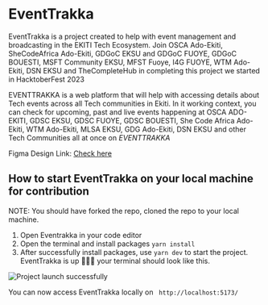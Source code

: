 # EventTrakka
EventTrakka is a project created to help with event management and broadcasting in the EKITI Tech Ecosystem. Join OSCA Ado-Ekiti, SheCodeAfrica Ado-Ekiti, GDGoC EKSU and GDGoC FUOYE, GDGoC BOUESTI, MSFT Community EKSU, MFST Fuoye, I4G FUOYE, WTM Ado-Ekiti, DSN EKSU and TheCompleteHub in completing this project we started in HacktoberFest 2023

EVENTTRAKKA is a web platform that will help with accessing details about Tech events across all Tech communities in Ekiti. In it working context, you can check for upcoming, past and live events happening at OSCA ADO-EKITI, GDSC EKSU, GDSC FUOYE, GDSC BOUESTI, She Code Africa Ado-Ekiti, WTM Ado-Ekiti, MLSA EKSU, GDG Ado-Ekiti, DSN EKSU and other Tech Communities all at once on _EVENTTRAKKA_ 

Figma Design Link: [Check here](https://www.figma.com/design/w1Hoj9ESFonR8tDl5WLedU/Event-Management?node-id=0-1&node-type=canvas&t=dPBPaxRKs5DWZBdc-0)

## How to start EventTrakka on your local machine for contribution
NOTE: You should have forked the repo, cloned the repo to your local machine.

1. Open Eventrakka in your code editor
2. Open the terminal and install packages ```yarn install```
3. After successfully install packages, use ```yarn dev``` to start the project.
EventTrakka is up 🎉🎉🎉 your terminal should look like this.

![Project launch successfully](./src/assets/readme/localhost.png)


You can now access EventTrakka locally on ``` http://localhost:5173/```
